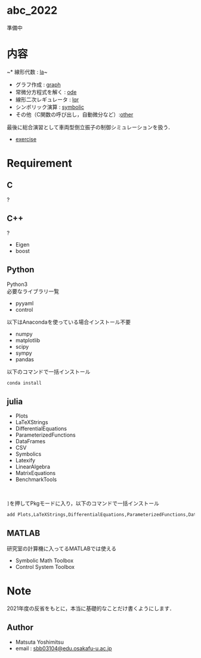 # abc_2022

準備中  

# 内容
~* 線形代数 : [la](/la)~  
* グラフ作成 : [graph](/graph)
* 常微分方程式を解く : [ode](/ode)
* 線形二次レギュレータ : [lqr](/lqr)  
* シンボリック演算 : [symbolic](/symbolic)  
* その他（C関数の呼び出し，自動微分など）:[other](/other/)

最後に総合演習として車両型倒立振子の制御シミュレーションを扱う．  
* [exercise](/excercise/)

# Requirement
## C
?  

## C++
?  
* Eigen
* boost

## Python
Python3  
必要なライブラリ一覧  

* pyyaml
* control  

以下はAnacondaを使っている場合インストール不要  
* numpy
* matplotlib
* scipy
* sympy
* pandas

以下のコマンドで一括インストール  
```bash
conda install 
```

## julia
* Plots
* LaTeXStrings
* DifferentialEquations
* ParameterizedFunctions
* DataFrames
* CSV
* Symbolics
* Latexify
* LinearAlgebra
* MatrixEquations
* BenchmarkTools  

<br>

`]`を押してPkgモードに入り，以下のコマンドで一括インストール  
```julia
add Plots,LaTeXStrings,DifferentialEquations,ParameterizedFunctions,DataFrames,CSV,Symbolics,Latexify,LinearAlgebra,MatrixEquations,BenchmarkTools
```

## MATLAB
研究室の計算機に入ってるMATLABでは使える  
* Symbolic Math Toolbox
* Control System Toolbox




# Note
2021年度の反省をもとに，本当に基礎的なことだけ書くようにします．  



## Author
* Matsuta Yoshimitsu
* email : sbb03104@edu.osakafu-u.ac.jp